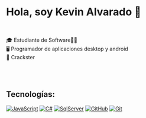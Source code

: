 # Hola, soy Kevin Alvarado 👋

</br>

🎓 Estudiante de Software👨‍🎓</br>
🖥️ Programador de aplicaciones desktop y android</br>
🏐 Crackster </br>
</br>
</br>
</br>

## Tecnologías:

[![JavaScript](https://img.shields.io/badge/JavaScrip-009848?style=for-the-badge&logo=kotlin&logoColor=white&labelColor=101010)]()
[![C#](https://img.shields.io/badge/Swift-FA7343?style=for-the-badge&logo=swift&logoColor=white&labelColor=101010)]()
[![SqlServer](https://img.shields.io/badge/Dart-0175C2?style=for-the-badge&logo=Dart&logoColor=white&labelColor=101010)]()
[![GitHub](https://img.shields.io/badge/Flutter-02569B?style=for-the-badge&logo=Flutter&logoColor=white&labelColor=101010)]()
[![Git](https://img.shields.io/badge/Java-B32629?style=for-the-badge&logo=ImageJ&logoColor=white&labelColor=101010)]()

